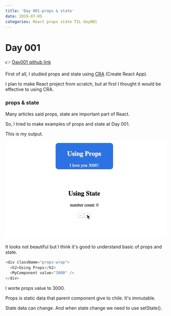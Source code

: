```yaml
---
title: 'Day 001-props & state'
date: 2019-07-05
categories: React props state TIL day001
---
```


# Day 001

👉 [Day001 github link](https://github.com/oneybee/100days-of-react/tree/master/day001-props-state-basic)

First of all, I studied props and state using [CRA](https://github.com/facebook/create-react-app) (Create React App).

I plan to make React project from scratch, but at first I thought it would be effective to using CRA.

### props & state

Many articles said props, state are important part of React.

So, I tried to make examples of props and state at Day 001.

This is my output.

![](/assets/day001.gif)

It looks not beautiful but I think it's good to understand basic of props and state.

```javascript
<div className="props-wrap">
  <h2>Using Props</h2>
  <MyComponent value="3000" />
</div>
```

I worte props value to 3000.

Props is static data that parent component give to chile. It's immutable.

State data can change. And when state change we need to use setState().

